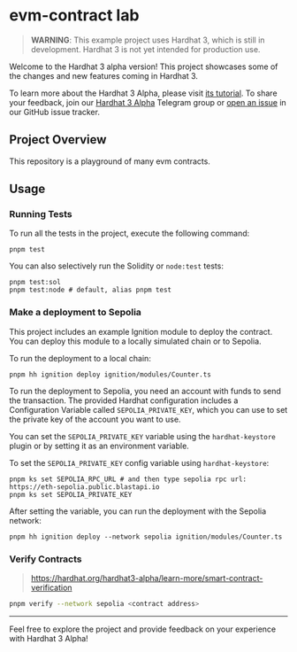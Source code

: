 # evm-contract lab

> **WARNING**: This example project uses Hardhat 3, which is still in development. Hardhat 3 is not yet intended for production use.

Welcome to the Hardhat 3 alpha version! This project showcases some of the changes and new features coming in Hardhat 3.

To learn more about the Hardhat 3 Alpha, please visit [its tutorial](https://hardhat.org/hardhat3-alpha). To share your feedback, join our [Hardhat 3 Alpha](https://hardhat.org/hardhat3-alpha-telegram-group) Telegram group or [open an issue](https://github.com/NomicFoundation/hardhat/issues/new?template=hardhat-3-alpha.yml) in our GitHub issue tracker.

## Project Overview

This repository is a playground of many evm contracts.

## Usage

### Running Tests

To run all the tests in the project, execute the following command:

```shell
pnpm test
```

You can also selectively run the Solidity or `node:test` tests:

```shell
pnpm test:sol
pnpm test:node # default, alias pnpm test
```

### Make a deployment to Sepolia

This project includes an example Ignition module to deploy the contract. You can deploy this module to a locally simulated chain or to Sepolia.

To run the deployment to a local chain:

```shell
pnpm hh ignition deploy ignition/modules/Counter.ts
```

To run the deployment to Sepolia, you need an account with funds to send the transaction. The provided Hardhat configuration includes a Configuration Variable called `SEPOLIA_PRIVATE_KEY`, which you can use to set the private key of the account you want to use.

You can set the `SEPOLIA_PRIVATE_KEY` variable using the `hardhat-keystore` plugin or by setting it as an environment variable.

To set the `SEPOLIA_PRIVATE_KEY` config variable using `hardhat-keystore`:

```shell
pnpm ks set SEPOLIA_RPC_URL # and then type sepolia rpc url: https://eth-sepolia.public.blastapi.io
pnpm ks set SEPOLIA_PRIVATE_KEY
```

After setting the variable, you can run the deployment with the Sepolia network:

```shell
pnpm hh ignition deploy --network sepolia ignition/modules/Counter.ts
```

### Verify Contracts
> https://hardhat.org/hardhat3-alpha/learn-more/smart-contract-verification
```bash
pnpm verify --network sepolia <contract address>
```

---

Feel free to explore the project and provide feedback on your experience with Hardhat 3 Alpha!
